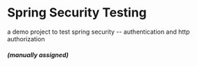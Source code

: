 # Spring Security Testing

a demo project to test spring security -- authentication and http authorization
#### *(manually assigned)*
